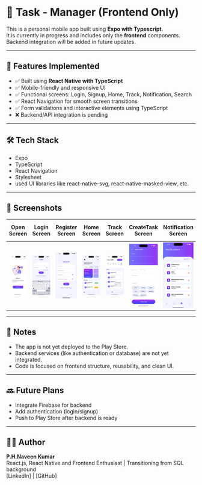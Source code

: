 # 📱 Task - Manager (Frontend Only)

This is a personal mobile app built using **Expo with Typescript**.  
It is currently in progress and includes only the **frontend** components. Backend integration will be added in future updates.

---

## 🚀 Features Implemented

- ✅ Built using **React Native with TypeScript**
- ✅ Mobile-friendly and responsive UI
- ✅ Functional screens: Login, Signup, Home, Track, Notification, Search
- ✅ React Navigation for smooth screen transitions
- ✅ Form validations and interactive elements using TypeScript
- ❌ Backend/API integration is pending

---

## 🛠️ Tech Stack

- Expo
- TypeScript
- React Navigation
- Stylesheet 
- used UI libraries like react-native-svg, react-native-masked-view,.etc.

---

## 📸 Screenshots

| Open Screen | Login Screen | Register Screen | Home Screen | Track Screen | CreateTask Screen | Notification Screen | Search Screen | Reset Password Screen | 
|-------------|--------------|-----------------|-------------|--------------|-------------------|---------------------|---------------|------------------------|
| ![Open](./screenshots/OpenScreen.png) | ![Login](./screenshots/LoginScreen.png) | ![Register](./screenshots/RegisterScreen.png) | ![Home](./screenshots/HomeScreen.png)| ![Track](./screenshots/TrackScreen.png) | ![Create](./screenshots/CreateTaskScreen.png) | ![Notification](./screenshots/NotificationScreen.png) | ![Search](./screenshots/SearchScreen.png) | ![Reset](./screenshots/ResetPasswordScreen.png) 


---

## 📝 Notes

- The app is not yet deployed to the Play Store.
- Backend services (like authentication or database) are not yet integrated.
- Code is focused on frontend structure, reusability, and clean UI.

---

## 🔜 Future Plans

- Integrate Firebase for backend
- Add authentication (login/signup)
- Push to Play Store after backend is ready

---

## 👨‍💻 Author

**P.H.Naveen Kumar**  
React.js, React Native and Frontend Enthusiast | Transitioning from SQL background  
[LinkedIn] | [GitHub]
